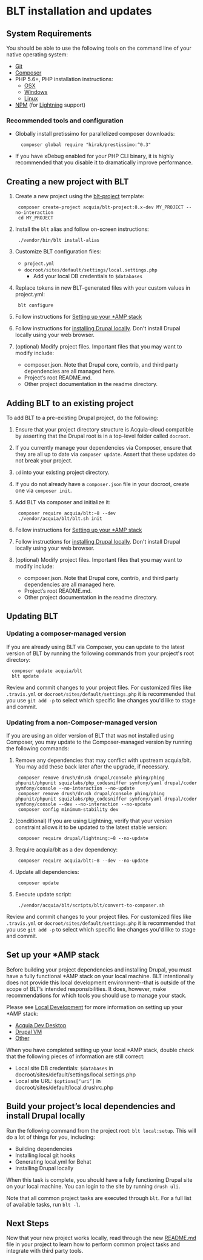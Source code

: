 # BLT installation and updates

## System Requirements

You should be able to use the following tools on the command line of your native operating system:

* [Git](https://git-scm.com/)
* [Composer](https://getcomposer.org/download/)
* PHP 5.6+, PHP installation instructions:
    * [OSX](http://justinhileman.info/article/reinstalling-php-on-mac-os-x/)
    * [Windows](http://php.net/manual/en/install.windows.php)
    * [Linux](http://php.net/manual/en/install.unix.debian.php)
* [NPM](https://nodejs.org/en/download/) (for [Lightning](https://github.com/acquia/lightning) support)

### Recommended tools and configuration

* Globally install pretissimo for parallelized composer downloads:

        composer global require "hirak/prestissimo:^0.3"

* If you have xDebug enabled for your PHP CLI binary, it is highly recommended that you disable it to dramatically improve performance.

## Creating a new project with BLT

1. Create a new project using the [blt-project](https://github.com/acquia/blt-project) template:

        composer create-project acquia/blt-project:8.x-dev MY_PROJECT --no-interaction
        cd MY_PROJECT

1. Install the `blt` alias and follow on-screen instructions:

        ./vendor/bin/blt install-alias

1. Customize BLT configuration files:
    * `project.yml`
    * `docroot/sites/default/settings/local.settings.php`
        * Add your local DB credentials to `$databases`
1. Replace tokens in new BLT-generated files with your custom values in project.yml:

        blt configure

1. Follow instructions for [Setting up your \*AMP stack](#set-up-your-42amp-stack)
1. Follow instructions for <a href="#build-your-projects-local-dependencies-and-install-drupal-locally">installing Drupal locally</a>. Don't install Drupal locally using your web browser.
1. (optional) Modify project files. Important files that you may want to modify include:
    * composer.json. Note that Drupal core, contrib, and third party dependencies are all managed here.
    * Project’s root README.md.
    * Other project documentation in the readme directory.

## Adding BLT to an existing project

To add BLT to a pre-existing Drupal project, do the following:

1. Ensure that your project directory structure is Acquia-cloud compatible by asserting that the Drupal root is in a top-level folder called `docroot`.
1. If you currently manage your dependencies via Composer, ensure that they are all up to date via `composer update`. Assert that these updates do not break your project.
1. `cd` into your existing project directory.
1. If you do not already have a `composer.json` file in your docroot, create one via `composer init`.
1. Add BLT via composer and initialize it:

        composer require acquia/blt:~8 --dev
        ./vendor/acquia/blt/blt.sh init

1. Follow instructions for [Setting up your \*AMP stack](#set-up-your-42amp-stack)
1. Follow instructions for <a href="#build-your-projects-local-dependencies-and-install-drupal-locally">installing Drupal locally</a>. Don't install Drupal locally using your web browser.
1. (optional) Modify project files. Important files that you may want to modify include:
    * composer.json. Note that Drupal core, contrib, and third party dependencies are all managed here.
    * Project’s root README.md.
    * Other project documentation in the readme directory.

## Updating BLT

### Updating a composer-managed version

If you are already using BLT via Composer, you can update to the latest version of BLT by running the following commands from your project's root directory:

      composer update acquia/blt
      blt update

Review and commit changes to your project files. For customized files like `.travis.yml` or `docroot/sites/default/settings.php` it is recommended that you use `git add -p` to select which specific line changes you'd like to stage and commit.

### Updating from a non-Composer-managed version

If you are using an older version of BLT that was not installed using Composer, you may update to the Composer-managed version by running the following commands:

1. Remove any dependencies that may conflict with upstream acquia/blt. You may add these back later after the upgrade, if necessary.

        composer remove drush/drush drupal/console phing/phing phpunit/phpunit squizlabs/php_codesniffer symfony/yaml drupal/coder symfony/console --no-interaction --no-update
        composer remove drush/drush drupal/console phing/phing phpunit/phpunit squizlabs/php_codesniffer symfony/yaml drupal/coder symfony/console --dev --no-interaction --no-update
        composer config minimum-stability dev

1. (conditional) If you are using Lightning, verify that your version constraint allows it to be updated to the latest stable version:

        composer require drupal/lightning:~8 --no-update
  
1. Require acquia/blt as a dev dependency:

        composer require acquia/blt:~8 --dev --no-update
  
1. Update all dependencies:

        composer update

1. Execute update script:

        ./vendor/acquia/blt/scripts/blt/convert-to-composer.sh

Review and commit changes to your project files. For customized files like `.travis.yml` or `docroot/sites/default/settings.php` it is recommended that you use `git add -p` to select which specific line changes you'd like to stage and commit.

## Set up your \*AMP stack

Before building your project dependencies and installing Drupal, you must have a fully functional \*AMP stack on your local machine. BLT intentionally does not provide this local development environment--that is outside of the scope of BLT’s intended responsibilities. It does, however, make recommendations for which tools you should use to manage your stack.

Please see [Local Development](readme/local-development.md) for more information on setting up your \*AMP stack:

* [Acquia Dev Desktop](readme/local-development.md#using-acquia-dev-desktop-for-blt-generated-projects)
* [Drupal VM](readme/local-development.md#using-drupal-vm-for-blt-generated-projects)
* [Other](readme/local-development.md#alternative-local-development-environments)

When you have completed setting up your local \*AMP stack, double check that the following pieces of information are still correct:

* Local site DB credentials: `$databases` in docroot/sites/default/settings/local.settings.php
* Local site URL: `$options[‘uri’]` in docroot/sites/default/local.drushrc.php

## Build your project’s local dependencies and install Drupal locally

Run the following command from the project root: `blt local:setup`. This will do a lot of things for you, including:

* Building dependencies
* Installing local git hooks
* Generating local.yml for Behat
* Installing Drupal locally

When this task is complete, you should have a fully functioning Drupal site on your local machine. You can login to the site by running `drush uli`.

Note that all common project tasks are executed through `blt`. For a full list of available tasks, run `blt -l`.

## Next Steps

Now that your new project works locally, read through the new [README.md](https://github.com/acquia/blt/blob/8.x/template/README.md) file in your project to learn how to perform common project tasks and integrate with third party tools.
